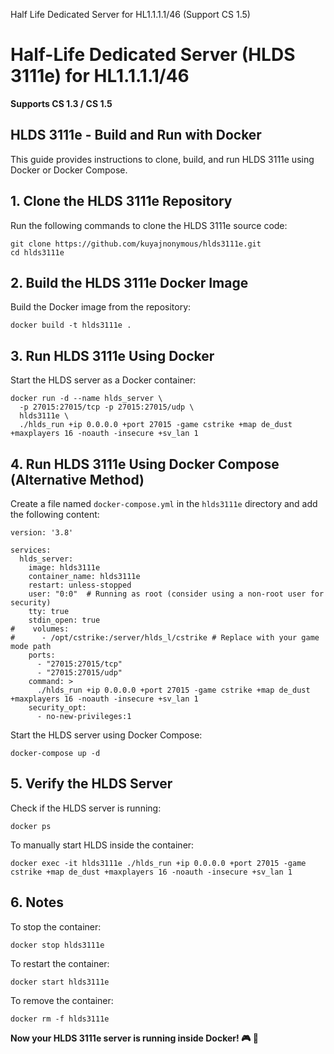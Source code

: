 Half Life Dedicated Server for HL1.1.1.1/46 (Support CS 1.5)

<html lang="en">
<body>

<div class="container">

<h1>Half-Life Dedicated Server (HLDS 3111e) for HL1.1.1.1/46</h1>
<p><strong>Supports CS 1.3 / CS 1.5</strong></p>

<h2>HLDS 3111e - Build and Run with Docker</h2>
<p>This guide provides instructions to clone, build, and run HLDS 3111e using Docker or Docker Compose.</p>

<h2>1. Clone the HLDS 3111e Repository</h2>
<p>Run the following commands to clone the HLDS 3111e source code:</p>
<pre><code>git clone https://github.com/kuyajnonymous/hlds3111e.git
cd hlds3111e
</code></pre>

<h2>2. Build the HLDS 3111e Docker Image</h2>
<p>Build the Docker image from the repository:</p>
<pre><code>docker build -t hlds3111e .
</code></pre>

<h2>3. Run HLDS 3111e Using Docker</h2>
<p>Start the HLDS server as a Docker container:</p>
<pre><code>docker run -d --name hlds_server \
  -p 27015:27015/tcp -p 27015:27015/udp \
  hlds3111e \
  ./hlds_run +ip 0.0.0.0 +port 27015 -game cstrike +map de_dust +maxplayers 16 -noauth -insecure +sv_lan 1
</code></pre>

<h2>4. Run HLDS 3111e Using Docker Compose (Alternative Method)</h2>
<p>Create a file named <code>docker-compose.yml</code> in the <code>hlds3111e</code> directory and add the following content:</p>

<pre><code>version: '3.8'

services:
  hlds_server:
    image: hlds3111e
    container_name: hlds3111e
    restart: unless-stopped
    user: "0:0"  # Running as root (consider using a non-root user for security)
    tty: true
    stdin_open: true
#    volumes:
#      - /opt/cstrike:/server/hlds_l/cstrike # Replace with your game mode path
    ports:
      - "27015:27015/tcp"
      - "27015:27015/udp"
    command: >
      ./hlds_run +ip 0.0.0.0 +port 27015 -game cstrike +map de_dust +maxplayers 16 -noauth -insecure +sv_lan 1
    security_opt:
      - no-new-privileges:1
</code></pre>

<p>Start the HLDS server using Docker Compose:</p>
<pre><code>docker-compose up -d
</code></pre>

<h2>5. Verify the HLDS Server</h2>
<p>Check if the HLDS server is running:</p>
<pre><code>docker ps
</code></pre>

<p>To manually start HLDS inside the container:</p>
<pre><code>docker exec -it hlds3111e ./hlds_run +ip 0.0.0.0 +port 27015 -game cstrike +map de_dust +maxplayers 16 -noauth -insecure +sv_lan 1
</code></pre>

<h2>6. Notes</h2>
<p>To stop the container:</p>
<pre><code>docker stop hlds3111e
</code></pre>

<p>To restart the container:</p>
<pre><code>docker start hlds3111e
</code></pre>

<p>To remove the container:</p>
<pre><code>docker rm -f hlds3111e
</code></pre>

<div class="note">
    <strong>Now your HLDS 3111e server is running inside Docker! 🎮 🚀</strong>
</div>

</div>

</body>
</html>
